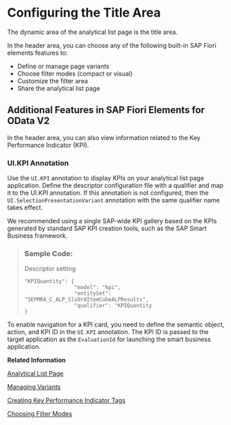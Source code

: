 <!-- loioebdb5da37eba4925b2ce692b85d42abb -->

# Configuring the Title Area

The dynamic area of the analytical list page is the title area.



In the header area, you can choose any of the following built-in SAP Fiori elements features to:

-   Define or manage page variants
-   Choose filter modes \(compact or visual\)
-   Customize the filter area
-   Share the analytical list page



<a name="loioebdb5da37eba4925b2ce692b85d42abb__section_q1s_wk1_bqb"/>

## Additional Features in SAP Fiori Elements for OData V2

In the header area, you can also view information related to the Key Performance Indicator \(KPI\).



### UI.KPI Annotation

Use the `UI.KPI` annotation to display KPIs on your analytical list page application. Define the descriptor configuration file with a qualifier and map it to the UI.KPI annotation. If this annotation is not configured, then the `UI.SelectionPresentationVariant` annotation with the same qualifier name takes effect.

We recommended using a single SAP-wide KPI gallery based on the KPIs generated by standard SAP KPI creation tools, such as the SAP Smart Business framework.

> ### Sample Code:  
> Descriptor setting
> 
> ```
> "KPIQuantity": {
>                 "model": "kpi",
>                 "entitySet": "SEPMRA_C_ALP_SlsOrdItemCubeALPResults",
>                 "qualifier": "KPIQuantity
> }
> 
> ```

To enable navigation for a KPI card, you need to define the semantic object, action, and KPI ID in the `UI.KPI` annotation. The KPI ID is passed to the target application as the `EvaluationId` for launching the smart business application.

**Related Information**  


[Analytical List Page](analytical-list-page-3d33684.md "The analytical list page (ALP) offers a unique way to analyze data step by step from different perspectives, to investigate a root cause through drilldown, and to act on transactional content.")

[Managing Variants](managing-variants-8ce658e.md "Allows you manage variants with different structures in the filter and content areas.")

[Creating Key Performance Indicator Tags](creating-key-performance-indicator-tags-d80a360.md "The key performance indicator (KPI) tag is an abbreviated and clickable title with a KPI value.")

[Choosing Filter Modes](choosing-filter-modes-00c19e1.md "ALP offers compact and visual filter modes. You can choose to set filters from both modes.")


